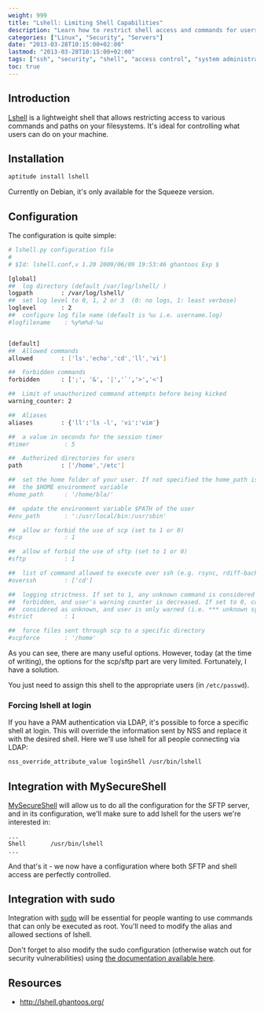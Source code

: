 ```yaml
---
weight: 999
title: "Lshell: Limiting Shell Capabilities"
description: "Learn how to restrict shell access and commands for users with Lshell on Linux systems. This guide covers installation, configuration, and integration with MySecureShell and sudo."
categories: ["Linux", "Security", "Servers"]
date: "2013-03-28T10:15:00+02:00"
lastmod: "2013-03-28T10:15:00+02:00"
tags: ["ssh", "security", "shell", "access control", "system administration"]
toc: true
---
```


## Introduction

[Lshell](https://lshell.ghantoos.org/) is a lightweight shell that allows restricting access to various commands and paths on your filesystems. It's ideal for controlling what users can do on your machine.

## Installation

```bash
aptitude install lshell
```

Currently on Debian, it's only available for the Squeeze version.

## Configuration

The configuration is quite simple:

```bash {linenos=table}
# lshell.py configuration file
#
# $Id: lshell.conf,v 1.20 2009/06/09 19:53:46 ghantoos Exp $

[global]
##  log directory (default /var/log/lshell/ )
logpath        : /var/log/lshell/
##  set log level to 0, 1, 2 or 3  (0: no logs, 1: least verbose)
loglevel       : 2
##  configure log file name (default is %u i.e. username.log)
#logfilename    : %y%m%d-%u


[default]
##  Allowed commands
allowed        : ['ls','echo','cd','ll','vi']

##  Forbidden commands
forbidden      : [';', '&', '|','`','>','<']

##  Limit of unauthorized command attempts before being kicked
warning_counter: 2

##  Aliases
aliases        : {'ll':'ls -l', 'vi':'vim'}

##  a value in seconds for the session timer
#timer          : 5

##  Authorized directories for users
path           : ['/home','/etc']

##  set the home folder of your user. If not specified the home_path is set to 
##  the $HOME environment variable
#home_path      : '/home/bla/'

##  update the environment variable $PATH of the user
#env_path       : ':/usr/local/bin:/usr/sbin'

##  allow or forbid the use of scp (set to 1 or 0)
#scp            : 1

##  allow of forbid the use of sftp (set to 1 or 0)
#sftp           : 1

##  list of command allowed to execute over ssh (e.g. rsync, rdiff-backup, etc.)
#overssh        : ['cd']

##  logging strictness. If set to 1, any unknown command is considered as 
##  forbidden, and user's warning counter is decreased. If set to 0, command is
##  considered as unknown, and user is only warned (i.e. *** unknown synthax)
#strict         : 1

##  force files sent through scp to a specific directory
#scpforce       : '/home'
```

As you can see, there are many useful options. However, today (at the time of writing), the options for the scp/sftp part are very limited. Fortunately, I have a solution.

You just need to assign this shell to the appropriate users (in `/etc/passwd`).

### Forcing lshell at login

If you have a PAM authentication via LDAP, it's possible to force a specific shell at login. This will override the information sent by NSS and replace it with the desired shell. Here we'll use lshell for all people connecting via LDAP:

```bash
nss_override_attribute_value loginShell /usr/bin/lshell
```

## Integration with MySecureShell

[MySecureShell](https://docs.services.mozilla.com/howtos/run-sync.html) will allow us to do all the configuration for the SFTP server, and in its configuration, we'll make sure to add lshell for the users we're interested in:

```bash
...
Shell       /usr/bin/lshell
...
```

And that's it - we now have a configuration where both SFTP and shell access are perfectly controlled.

## Integration with sudo

Integration with [sudo](https://docs.services.mozilla.com/howtos/run-sync.html) will be essential for people wanting to use commands that can only be executed as root. You'll need to modify the alias and allowed sections of lshell.

Don't forget to also modify the sudo configuration (otherwise watch out for security vulnerabilities) using [the documentation available here](https://docs.services.mozilla.com/howtos/run-sync.html).

## Resources
- http://lshell.ghantoos.org/
